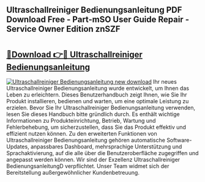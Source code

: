## Ultraschallreiniger Bedienungsanleitung PDF Download Free - Part-mSO User Guide Repair - Service Owner Edition znSZF

# <h2><a href="http://df36gd8.blite.top/?on=Ultraschallreiniger+Bedienungsanleitung">🔗Download 👉🔴 Ultraschallreiniger Bedienungsanleitung</a></h2>

[![Ultraschallreiniger Bedienungsanleitung new download](https://i.imgur.com/lujVjoI.png)](http://df36gd8.blite.top/?on=Ultraschallreiniger+Bedienungsanleitung)
Ihr neues Ultraschallreiniger Bedienungsanleitung wurde entwickelt, um Ihnen das Leben zu erleichtern. Dieses Benutzerhandbuch zeigt Ihnen, wie Sie Ihr Produkt installieren, bedienen und warten, um eine optimale Leistung zu erzielen. Bevor Sie Ihr Ultraschallreiniger Bedienungsanleitung verwenden, lesen Sie dieses Handbuch bitte gründlich durch. Es enthält wichtige Informationen zu Produkteinrichtung, Betrieb, Wartung und Fehlerbehebung, um sicherzustellen, dass Sie das Produkt effektiv und effizient nutzen können. Zu den erweiterten Funktionen von Ultraschallreiniger Bedienungsanleitung gehören automatische Software-Updates, anpassbares Dashboard, mehrsprachige Unterstützung und Sprachaktivierung, auf die alle über die Benutzeroberfläche zugegriffen und angepasst werden können. Wir sind der Exzellenz Ultraschallreiniger BedienungsanleitungD verpflichtet. Unser Team widmet sich der Bereitstellung außergewöhnlicher Kundenbetreuung.
